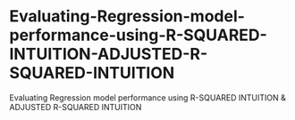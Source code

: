 # Evaluating-Regression-model-performance-using-R-SQUARED-INTUITION-ADJUSTED-R-SQUARED-INTUITION
Evaluating Regression model performance using R-SQUARED INTUITION &amp; ADJUSTED R-SQUARED INTUITION
